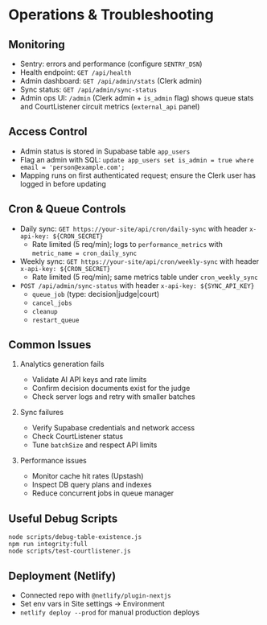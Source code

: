 # Operations & Troubleshooting

## Monitoring
- Sentry: errors and performance (configure `SENTRY_DSN`)
- Health endpoint: `GET /api/health`
- Admin dashboard: `GET /api/admin/stats` (Clerk admin)
- Sync status: `GET /api/admin/sync-status`
- Admin ops UI: `/admin` (Clerk admin + `is_admin` flag) shows queue stats and CourtListener circuit metrics (`external_api` panel)

## Access Control
- Admin status is stored in Supabase table `app_users`
- Flag an admin with SQL: `update app_users set is_admin = true where email = 'person@example.com';`
- Mapping runs on first authenticated request; ensure the Clerk user has logged in before updating

## Cron & Queue Controls
- Daily sync: `GET https://your-site/api/cron/daily-sync` with header `x-api-key: ${CRON_SECRET}`
  - Rate limited (5 req/min); logs to `performance_metrics` with `metric_name = cron_daily_sync`
- Weekly sync: `GET https://your-site/api/cron/weekly-sync` with header `x-api-key: ${CRON_SECRET}`
  - Rate limited (5 req/min); same metrics table under `cron_weekly_sync`
- `POST /api/admin/sync-status` with header `x-api-key: ${SYNC_API_KEY}`
  - `queue_job` (type: decision|judge|court)
  - `cancel_jobs`
  - `cleanup`
  - `restart_queue`

## Common Issues
1) Analytics generation fails
   - Validate AI API keys and rate limits
   - Confirm decision documents exist for the judge
   - Check server logs and retry with smaller batches

2) Sync failures
   - Verify Supabase credentials and network access
   - Check CourtListener status
   - Tune `batchSize` and respect API limits

3) Performance issues
   - Monitor cache hit rates (Upstash)
   - Inspect DB query plans and indexes
   - Reduce concurrent jobs in queue manager

## Useful Debug Scripts
```
node scripts/debug-table-existence.js
npm run integrity:full
node scripts/test-courtlistener.js
```

## Deployment (Netlify)
- Connected repo with `@netlify/plugin-nextjs`
- Set env vars in Site settings → Environment
- `netlify deploy --prod` for manual production deploys
